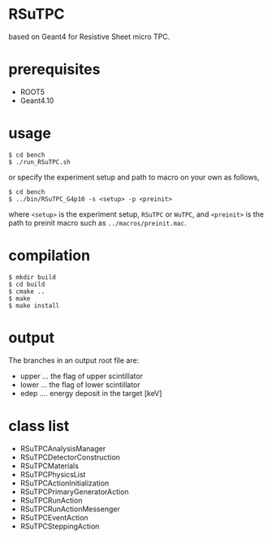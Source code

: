 # RSuTPC
based on Geant4 for Resistive Sheet micro TPC.

# prerequisites
- ROOT5
- Geant4.10

# usage
```
$ cd bench
$ ./run_RSuTPC.sh
```
or specify the experiment setup and path to macro on your own as follows,
```
$ cd bench
$ ../bin/RSuTPC_G4p10 -s <setup> -p <preinit>
```
where `<setup>` is the experiment setup, `RSuTPC` or `WuTPC`, and `<preinit>` is the path to preinit macro such as `../macros/preinit.mac`.

# compilation
```
$ mkdir build
$ cd build
$ cmake ..
$ make
$ make install
```

# output
The branches in an output root file are:
- upper ... the flag of upper scintillator
- lower ... the flag of lower scintillator
- edep .... energy deposit in the target [keV]

# class list
- RSuTPCAnalysisManager
- RSuTPCDetectorConstruction
- RSuTPCMaterials
- RSuTPCPhysicsList
- RSuTPCActionInitialization
- RSuTPCPrimaryGeneratorAction
- RSuTPCRunAction
- RSuTPCRunActionMessenger
- RSuTPCEventAction
- RSuTPCSteppingAction
